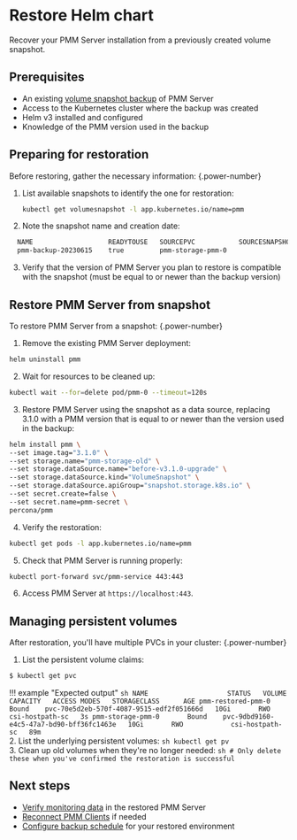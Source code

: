 # Restore Helm chart

Recover your PMM Server installation from a previously created volume snapshot.

## Prerequisites

- An existing [volume snapshot backup](backup_container_helm.md) of PMM Server
- Access to the Kubernetes cluster where the backup was created
- Helm v3 installed and configured
- Knowledge of the PMM version used in the backup

## Preparing for restoration
Before restoring, gather the necessary information:
{.power-number}

1. List available snapshots to identify the one for restoration:
   ```sh
   kubectl get volumesnapshot -l app.kubernetes.io/name=pmm
   ```
2. Note the snapshot name and creation date:
  ```sh
    NAME                   READYTOUSE   SOURCEPVC           SOURCESNAPSHOTCONTENT   RESTORESIZE   SNAPSHOTCLASS            SNAPSHOTCONTENT                                    CREATIONTIME   AGE
    pmm-backup-20230615    true         pmm-storage-pmm-0                           10Gi          csi-hostpath-snapclass   snapcontent-c9a3d320-be77-49c9-85ff-8257e761f05d   3h36m          3h36m
  ```
3. Verify that the version of PMM Server you plan to restore is compatible with the snapshot (must be equal to or newer than the backup version)

## Restore PMM Server from snapshot

To restore PMM Server from a snapshot:
{.power-number}

1. Remove the existing PMM Server deployment:
```sh
helm uninstall pmm
```
2. Wait for resources to be cleaned up:
```sh
kubectl wait --for=delete pod/pmm-0 --timeout=120s
```
3. Restore PMM Server using the snapshot as a data source, replacing 3.1.0 with a PMM version that is equal to or newer than the version used in the backup:

```sh
helm install pmm \
--set image.tag="3.1.0" \
--set storage.name="pmm-storage-old" \
--set storage.dataSource.name="before-v3.1.0-upgrade" \
--set storage.dataSource.kind="VolumeSnapshot" \
--set storage.dataSource.apiGroup="snapshot.storage.k8s.io" \
--set secret.create=false \
--set secret.name=pmm-secret \
percona/pmm
```

4. Verify the restoration:
```sh
kubectl get pods -l app.kubernetes.io/name=pmm
```

5. Check that PMM Server is running properly:
```sh
kubectl port-forward svc/pmm-service 443:443
```
6. Access PMM Server at `https://localhost:443`. 

## Managing persistent volumes
After restoration, you'll have multiple PVCs in your cluster:
{.power-number}

1. List the persistent volume claims:

```sh
$ kubectl get pvc
```
!!! example "Expected output"
    ```sh
    NAME                    STATUS   VOLUME                                     CAPACITY   ACCESS MODES   STORAGECLASS      AGE
    pmm-restored-pmm-0      Bound    pvc-70e5d2eb-570f-4087-9515-edf2f051666d   10Gi       RWO            csi-hostpath-sc   3s
    pmm-storage-pmm-0       Bound    pvc-9dbd9160-e4c5-47a7-bd90-bff36fc1463e   10Gi       RWO            csi-hostpath-sc   89m
    ```    
2. List the underlying persistent volumes:
    ```sh
    kubectl get pv
    ```  
3. Clean up old volumes when they're no longer needed:
    ```sh
    # Only delete these when you've confirmed the restoration is successful
    ```

## Next steps

- [Verify monitoring data](../../../../use/dashboard-inventory.md) in the restored PMM Server
- [Reconnect PMM Clients](../../../register-client-node/index.md) if needed
- [Configure backup schedule](backup_container_helm.md) for your restored environment